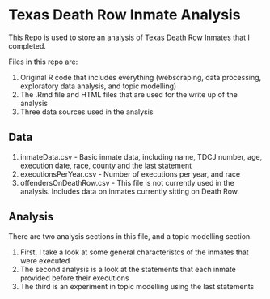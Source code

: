 # Texas Death Row Inmate Analysis

This Repo is used to store an analysis of Texas Death Row Inmates that I completed.

Files in this repo are:

1. Original R code that includes everything (webscraping, data processing, exploratory data analysis, and topic modelling)
2. The .Rmd file and HTML files that are used for the write up of the analysis
3. Three data sources used in the analysis

## Data

1. inmateData.csv - Basic inmate data, including name, TDCJ number, age, execution date, race, county and the last statement
2. executionsPerYear.csv - Number of executions per year, and race
3. offendersOnDeathRow.csv - This file is not currently used in the analysis.  Includes data on inmates currently sitting on Death Row.  

## Analysis

There are two analysis sections in this file, and a topic modelling section.

1.  First, I take a look at some general characteristcs of the inmates that were executed
2.  The second analysis is a look at the statements that each inmate provided before their executions
3.  The third is an experiment in topic modelling using the last statements
